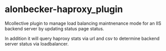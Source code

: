 alonbecker-haproxy_plugin
=========================
Mcollective plugin to manage load balancing maintnenance mode for an IIS backend server by updating status page status. 

In addition it will query haproxy stats via url and csv to determine backend server status via loadbalancer. 
